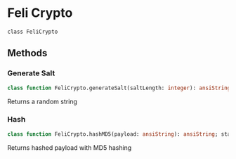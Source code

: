 # Feli Crypto
`class FeliCrypto`

## Methods
### Generate Salt
```pascal
class function FeliCrypto.generateSalt(saltLength: integer): ansiString; static;
```
Returns a random string

### Hash
```pascal
class function FeliCrypto.hashMD5(payload: ansiString): ansiString; static;
```
Returns hashed payload with MD5 hashing